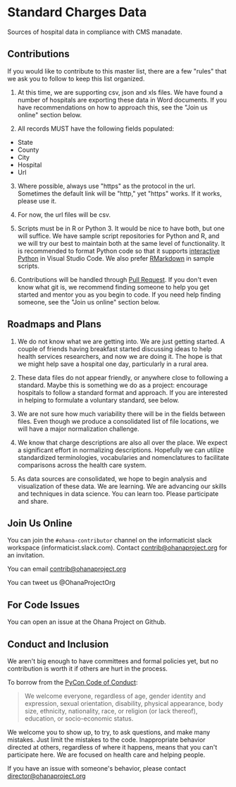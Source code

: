 # Standard Charges Data

Sources of hospital data in compliance with CMS manadate.

## Contributions

If you would like to contribute to this master list, there are a few "rules" that we ask you to follow to keep this list organized.

1. At this time, we are supporting csv, json and xls files. We have found a number of hospitals are exporting these data in Word documents.  If you have recommendations on how to approach this, see the "Join us online" section below.

2. All records MUST have the following fields populated:

  - State
  - County
  - City
  - Hospital
  - Url

3. Where possible, always use "https" as the protocol in the url.  Sometimes the default link will be "http," yet "https" works.  If it works, please use it.

4. For now, the url files will be csv.  

5. Scripts must be in R or Python 3.  It would be nice to have both, but one will suffice.  We have sample script repositories for Python and R, and we will try our best to maintain both at the same level of functionality.  It is recommended to format Python code so that it supports [interactive Python](https://code.visualstudio.com/docs/python/jupyter-support) in Visual Studio Code.  We also prefer [RMarkdown](https://rmarkdown.rstudio.com/) in sample scripts.

6. Contributions will be handled through [Pull Request](https://help.github.com/en/articles/about-pull-requests).  If you don't even know what git is, we recommend finding someone to help you get started and mentor you as you begin to code.  If you need help finding someone, see the "Join us online" section below.

## Roadmaps and Plans

1. We do not know what we are getting into.  We are just getting started. A couple of friends having breakfast started discussing ideas to help health services researchers, and now we are doing it.  The hope is that we might help save a hospital one day, particularly in a rural area.

2. These data files do not appear friendly, or anywhere close to following a standard.  Maybe this is something we do as a project: encourage hospitals to follow a standard format and approach.  If you are interested in helping to formulate a voluntary standard, see below.

3. We are not sure how much variability there will be in the fields between files.  Even though we produce a consolidated list of file locations, we will have a major normalization challenge.

4. We know that charge descriptions are also all over the place.  We expect a significant effort in normalizing descriptions.  Hopefully we can utilize standardized terminologies, vocabularies and nomenclatures to facilitate comparisons across the health care system.

5. As data sources are consolidated, we hope to begin analysis and visualization of these data.  We are learning.  We are advancing our skills and techniques in data science.  You can learn too.  Please participate and share.

## Join Us Online

You can join the `#ohana-contributor` channel on the informaticist slack workspace (informaticist.slack.com).  Contact contrib@ohanaproject.org for an invitation.

You can email contrib@ohanaproject.org

You can tweet us @OhanaProjectOrg

## For Code Issues

You can open an issue at the Ohana Project on Github.

## Conduct and Inclusion

We aren't big enough to have committees and formal policies yet, but no contribution is worth it if others are hurt in the process.

To borrow from the [PyCon Code of Conduct](https://github.com/python/pycon-code-of-conduct/blob/master/code_of_conduct.md):
  > We welcome everyone, regardless of age, gender identity and expression, sexual orientation, disability, physical appearance, body size, ethnicity, nationality, race, or religion (or lack thereof), education, or socio-economic status.

We welcome you to show up, to try, to ask questions, and make many mistakes.  Just limit the mistakes to the code.  Inappropriate behavior directed at others, regardless of where it happens, means that you can't participate here.  We are focused on health care and helping people.

If you have an issue with someone's behavior, please contact director@ohanaproject.org
